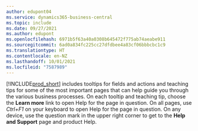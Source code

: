 ```yaml
---
author: edupont04
ms.service: dynamics365-business-central
ms.topic: include
ms.date: 09/27/2021
ms.author: edupont
ms.openlocfilehash: 6971b5f63a40a0308b645472f775ab74aeabe911
ms.sourcegitcommit: 6ad0a834fc225cc27dfdbee4a83cf06bbbcbc1c9
ms.translationtype: HT
ms.contentlocale: en-NZ
ms.lasthandoff: 10/01/2021
ms.locfileid: "7587989"
---
```

[!INCLUDE[prod_short](prod_short.md)] includes tooltips for fields and actions and teaching tips for some of the most important pages that can help guide you through the various business processes. On each tooltip and teaching tip, choose the **Learn more** link to open Help for the page in question. On all pages, use *Ctrl+F1* on your keyboard to open Help for the page in question. On any device, use the question mark in the upper right corner to get to the **Help and Support** page and product Help.  
